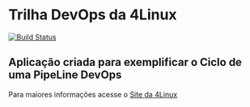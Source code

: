 # Trilha DevOps da 4Linux

<!-- Altere a Flag abaixo com sua URL do Travis -->
[![Build Status](https://travis-ci.org/mrpoyer/DevOpsLab-HelloWorld.svg?branch=master)](https://travis-ci.org/mrpoyer/DevOpsLab-HelloWorld)
## Aplicação criada para exemplificar o Ciclo de uma PipeLine DevOps


Para maiores informações acesse o [Site da 4Linux](https://www.4linux.com.br/cursos/devops)
